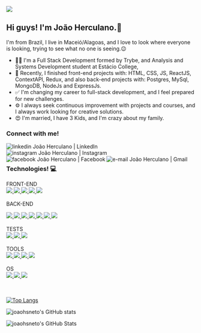 ![](https://komarev.com/ghpvc/?username=joaohsneto)
<h2> Hi guys! I'm João Herculano.👋</h2>

I'm from Brazil, I live in Maceió/Alagoas, and I love to look where everyone is looking, trying to see what no one is seeing.😉

- 👨‍💻 I'm a Full Stack Development formed by Trybe, and Analysis and Systems Development student at Estácio College,
- 🚀 Recently, I finished front-end projects with: HTML, CSS, JS, ReactJS, ContextAPI, Redux, and also back-end projects with: Postgres, MySql, MongoDB, NodeJs and ExpressJs.
- ✅ I'm changing my career to full-stack development, and I feel prepared for new challenges.
- ⚙️ I always seek continuous improvement with projects and courses, and I always work looking for creative solutions.
- 😍 I'm married, I have 3 Kids, and I'm crazy about my family.

### Connect with me!

[<img align="left" alt="linkedin João Herculano | LinkedIn" src="https://img.shields.io/badge/LinkedIn-0077B5?style=for-the-badge&logo=linkedin&logoColor=white" />][linkedin][<img align="left" alt="instagram João Herculano | Instagram" src="https://img.shields.io/badge/Instagram-E4405F?style=for-the-badge&logo=instagram&logoColor=white" />][instagram]
[<img align="left" alt="facebook João Herculano | Facebook" src="https://img.shields.io/badge/Facebook-1877F2?style=for-the-badge&logo=facebook&logoColor=white" />][facebook]
[<img align="left" alt="e-mail João Herculano | Gmail" src="https://img.shields.io/badge/Gmail-D14836?style=for-the-badge&logo=gmail&logoColor=white" />][e-mail]

[instagram]: https://www.instagram.com/joaohsneto/
[linkedin]: https://www.linkedin.com/in/joaohsneto/
[e-mail]: mailto:joaohsneto@gmail.com
[facebook]: https://www.facebook.com/joaoherculano.desouzaneto/
<br><br>
### Technologies! 💻
FRONT-END <br>
<a href="https://developer.mozilla.org/pt-BR/docs/Web/HTML" rel="nofollow"> 
      <img src="https://img.shields.io/badge/HTML5-E34F26?style=for-the-badge&logo=html5&logoColor=white" style="max-width: 100%;">
</a>
<a href="https://developer.mozilla.org/pt-BR/docs/Web/CSS" rel="nofollow"> 
      <img src="https://img.shields.io/badge/CSS3-1572B6?style=for-the-badge&logo=css3&logoColor=white" style="max-width: 100%;">
</a>
<a href="https://developer.mozilla.org/pt-BR/docs/Web/JavaScript" rel="nofollow"> 
      <img src="https://img.shields.io/badge/JavaScript-323330?style=for-the-badge&logo=javascript&logoColor=F7DF1E" data-canonical-src="https://upload.wikimedia.org/wikipedia/commons/thumb/9/99/Unofficial_JavaScript_logo_2.svg/480px-Unofficial_JavaScript_logo_2.svg.png" style="max-width: 100%;">
</a>
<a href="https://pt-br.reactjs.org/" rel="nofollow"> 
      <img src="https://img.shields.io/badge/React-20232A?style=for-the-badge&logo=react&logoColor=61DAFB" data-canonical-src="https://upload.wikimedia.org/wikipedia/commons/thumb/a/a7/React-icon.svg/1280px-React-icon.svg.png" style="max-width: 100%;">
</a>
<a href="https://redux.js.org/" rel="nofollow"> 
      <img src="https://img.shields.io/badge/Redux-593D88?style=for-the-badge&logo=redux&logoColor=white" data-canonical-src="https://redux.js.org/img/redux-logo-landscape.png" style="max-width: 100%;">
</a>
<br><br>
BACK-END <br>

<a href="https://www.mongodb.com/pt-br" rel="nofollow"> 
      <img src="https://img.shields.io/badge/MongoDB-white?style=for-the-badge&logo=mongodb&logoColor=4EA94B" data-canonical-src="https://1000logos.net/wp-content/uploads/2020/08/MongoDB-Logo.png" style="max-width: 100%;">
</a>
<a href="https://www.mysql.com/" rel="nofollow"> 
      <img src="https://img.shields.io/badge/MySQL-00000F?style=for-the-badge&logo=mysql&logoColor=white" data-canonical-src="https://toppng.com/uploads/preview/mysql-logo-vector-free-download-11573934106vmvysk1ovw.png" style="max-width: 100%;">
</a>
<a href="https://nodejs.org/en/" rel="nofollow"> 
      <img src="https://img.shields.io/badge/Node.js-339933?style=for-the-badge&logo=nodedotjs&logoColor=white" data-canonical-src="https://e7.pngegg.com/pngimages/301/171/png-clipart-node-js-javascript-software-developer-computer-icons-angularjs-others-miscellaneous-text-thumbnail.png" style="max-width: 100%;">
</a>
<a href="https://expressjs.com/" rel="nofollow"> 
      <img src="https://img.shields.io/badge/Express.js-000000?style=for-the-badge&logo=express&logoColor=white" data-canonical-src="https://expressjs.com/images/express-facebook-share.png" style="max-width: 100%;">
</a>
<a href="https://jwt.io/" rel="nofollow"> 
      <img src="https://img.shields.io/badge/JWT-000000?style=for-the-badge&logo=JSON%20web%20tokens&logoColor=white" style="max-width: 100%;">
</a>
<a href="https://sequelize.org/" rel="nofollow"> 
      <img src="https://img.shields.io/badge/Sequelize-52B0E7?style=for-the-badge&logo=Sequelize&logoColor=white" style="max-width: 100%;">
</a>
<a href="https://socket.io/" rel="nofollow"> 
      <img src="https://img.shields.io/badge/Socket.io-010101?&style=for-the-badge&logo=Socket.io&logoColor=white" style="max-width: 100%;">
</a>
<br>
<br>
TESTS<br>
<a href="https://jestjs.io/" rel="nofollow"> 
      <img src="https://img.shields.io/badge/Jest-C21325?style=for-the-badge&logo=jest&logoColor=white" data-canonical-src="https://seeklogo.com/images/J/jest-logo-F9901EBBF7-seeklogo.com.png" style="max-width: 100%;">
</a>
<a href="https://mochajs.org/" rel="nofollow"> 
      <img src="https://img.shields.io/badge/Mocha-8D6748?style=for-the-badge&logo=Mocha&logoColor=white" style="max-width: 100%;">
</a>
<a href="https://www.chaijs.com/" rel="nofollow"> 
      <img src="https://img.shields.io/badge/chai-A30701?style=for-the-badge&logo=chai&logoColor=white" style="max-width: 100%;">
</a>
<br>
<br>
TOOLS<br>
<a href="https://git-scm.com/" rel="nofollow"> 
      <img src="https://img.shields.io/badge/Git-F05032?style=for-the-badge&logo=git&logoColor=white" style="max-width: 100%;">
</a>
<a href="https://www.postman.com/" rel="nofollow"> 
      <img src="https://img.shields.io/badge/Postman-FF6C37?style=for-the-badge&logo=Postman&logoColor=white" style="max-width: 100%;">
</a>
<a href="https://trello.com/home" rel="nofollow"> 
      <img src="https://img.shields.io/badge/Trello-0052CC?style=for-the-badge&logo=trello&logoColor=white" style="max-width: 100%;">
</a>
<a href="https://code.visualstudio.com/" rel="nofollow"> 
      <img src="https://img.shields.io/badge/Visual_Studio_Code-0078D4?style=for-the-badge&logo=visual%20studio%20code&logoColor=white" style="max-width: 100%;">
</a>
<br>
<br>
OS<br>
<a href="https://www.linux.org/" rel="nofollow"> 
      <img src="https://img.shields.io/badge/Linux-FCC624?style=for-the-badge&logo=linux&logoColor=black" style="max-width: 100%;">
</a>
<a href="https://www.apple.com/macos/" rel="nofollow"> 
      <img src="https://img.shields.io/badge/mac%20os-000000?style=for-the-badge&logo=apple&logoColor=white" style="max-width: 100%;">
</a>
<a href="https://www.microsoft.com/" rel="nofollow"> 
      <img src="https://img.shields.io/badge/Windows-0078D6?style=for-the-badge&logo=windows&logoColor=white" style="max-width: 100%;">
</a>
<br><br><br>

[![Top Langs](https://github-readme-stats.vercel.app/api/top-langs/?username=joaohsneto&langs_count=8)](https://github.com/joaohsneto/github-readme-stats)

![joaohsneto's GitHub stats](https://github-readme-stats.vercel.app/api?username=joaohsneto&theme=react&show_icons=true)

![joaohsneto's GitHub Stats](https://github-readme-streak-stats.herokuapp.com/?user=joaohsneto)
